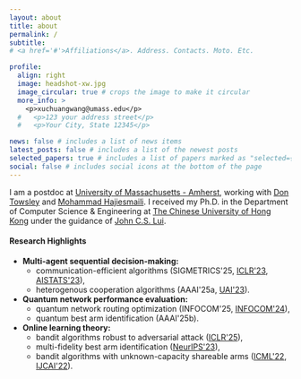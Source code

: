 ```yaml
---
layout: about
title: about
permalink: /
subtitle:
# <a href='#'>Affiliations</a>. Address. Contacts. Moto. Etc.

profile:
  align: right
  image: headshot-xw.jpg
  image_circular: true # crops the image to make it circular
  more_info: >
    <p>xuchuangwang@umass.edu</p>
  #   <p>123 your address street</p>
  #   <p>Your City, State 12345</p>

news: false # includes a list of news items
latest_posts: false # includes a list of the newest posts
selected_papers: true # includes a list of papers marked as "selected={true}"
social: false # includes social icons at the bottom of the page
---
```


I am a postdoc at [University of Massachusetts - Amherst](https://www.umass.edu/), working with [Don Towsley](https://www-net.cs.umass.edu/personnel/towsley.html) and [Mohammad Hajiesmaili](https://groups.cs.umass.edu/hajiesmaili/).
I received my Ph.D. in the Department of Computer Science & Engineering at [The Chinese University of Hong Kong](https://www.cuhk.edu.hk/english/index.html) under the guidance of [John C.S. Lui](https://www.cse.cuhk.edu.hk/~cslui/).
 
#### Research Highlights

- **Multi-agent sequential decision-making:** 
  - communication-efficient algorithms (SIGMETRICS'25, [ICLR'23](https://openreview.net/forum?id=QTXKTXJKIh), [AISTATS'23](https://proceedings.mlr.press/v206/chen23c)), 
  - heterogenous cooperation algorithms (AAAI'25a, [UAI'23](https://proceedings.mlr.press/v216/wang23a.html)).
- **Quantum network performance evaluation:** 
  - quantum network routing optimization (INFOCOM'25, [INFOCOM'24](https://ieeexplore.ieee.org/document/10621263)), 
  - quantum best arm identification (AAAI'25b).
- **Online learning theory:** 
  - bandit algorithms robust to adversarial attack ([ICLR'25](https://openreview.net/forum?id=7F5znfostC)), 
  - multi-fidelity best arm identification ([NeurIPS'23](https://proceedings.neurips.cc/paper_files/paper/2023/hash/64602b87c31db70a3ef060f6c5d5b01d-Abstract-Conference.html)), 
  - bandit algorithms with unknown-capacity shareable arms ([ICML'22](https://proceedings.mlr.press/v162/wang22af), [IJCAI'22](https://www.ijcai.org/proceedings/2022/491)).
